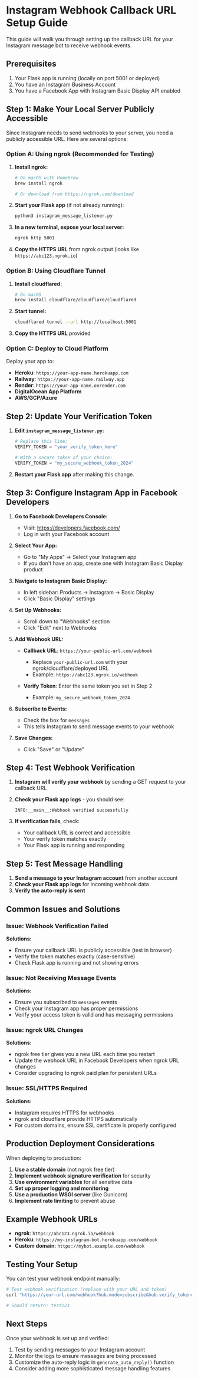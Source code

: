 # Instagram Webhook Callback URL Setup Guide

This guide will walk you through setting up the callback URL for your Instagram message bot to receive webhook events.

## Prerequisites

1. Your Flask app is running (locally on port 5001 or deployed)
2. You have an Instagram Business Account
3. You have a Facebook App with Instagram Basic Display API enabled

## Step 1: Make Your Local Server Publicly Accessible

Since Instagram needs to send webhooks to your server, you need a publicly accessible URL. Here are several options:

### Option A: Using ngrok (Recommended for Testing)

1. **Install ngrok:**
   ```bash
   # On macOS with Homebrew
   brew install ngrok
   
   # Or download from https://ngrok.com/download
   ```

2. **Start your Flask app** (if not already running):
   ```bash
   python3 instagram_message_listener.py
   ```

3. **In a new terminal, expose your local server:**
   ```bash
   ngrok http 5001
   ```

4. **Copy the HTTPS URL** from ngrok output (looks like `https://abc123.ngrok.io`)

### Option B: Using Cloudflare Tunnel

1. **Install cloudflared:**
   ```bash
   # On macOS
   brew install cloudflare/cloudflare/cloudflared
   ```

2. **Start tunnel:**
   ```bash
   cloudflared tunnel --url http://localhost:5001
   ```

3. **Copy the HTTPS URL** provided

### Option C: Deploy to Cloud Platform

Deploy your app to:
- **Heroku**: `https://your-app-name.herokuapp.com`
- **Railway**: `https://your-app-name.railway.app`
- **Render**: `https://your-app-name.onrender.com`
- **DigitalOcean App Platform**
- **AWS/GCP/Azure**

## Step 2: Update Your Verification Token

1. **Edit `instagram_message_listener.py`:**
   ```python
   # Replace this line:
   VERIFY_TOKEN = "your_verify_token_here"
   
   # With a secure token of your choice:
   VERIFY_TOKEN = "my_secure_webhook_token_2024"
   ```

2. **Restart your Flask app** after making this change.

## Step 3: Configure Instagram App in Facebook Developers

1. **Go to Facebook Developers Console:**
   - Visit: https://developers.facebook.com/
   - Log in with your Facebook account

2. **Select Your App:**
   - Go to "My Apps" → Select your Instagram app
   - If you don't have an app, create one with Instagram Basic Display product

3. **Navigate to Instagram Basic Display:**
   - In left sidebar: Products → Instagram → Basic Display
   - Click "Basic Display" settings

4. **Set Up Webhooks:**
   - Scroll down to "Webhooks" section
   - Click "Edit" next to Webhooks

5. **Add Webhook URL:**
   - **Callback URL**: `https://your-public-url.com/webhook`
     - Replace `your-public-url.com` with your ngrok/cloudflare/deployed URL
     - Example: `https://abc123.ngrok.io/webhook`
   
   - **Verify Token**: Enter the same token you set in Step 2
     - Example: `my_secure_webhook_token_2024`

6. **Subscribe to Events:**
   - Check the box for `messages`
   - This tells Instagram to send message events to your webhook

7. **Save Changes:**
   - Click "Save" or "Update"

## Step 4: Test Webhook Verification

1. **Instagram will verify your webhook** by sending a GET request to your callback URL
2. **Check your Flask app logs** - you should see:
   ```
   INFO:__main__:Webhook verified successfully
   ```

3. **If verification fails**, check:
   - Your callback URL is correct and accessible
   - Your verify token matches exactly
   - Your Flask app is running and responding

## Step 5: Test Message Handling

1. **Send a message to your Instagram account** from another account
2. **Check your Flask app logs** for incoming webhook data
3. **Verify the auto-reply is sent**

## Common Issues and Solutions

### Issue: Webhook Verification Failed
**Solutions:**
- Ensure your callback URL is publicly accessible (test in browser)
- Verify the token matches exactly (case-sensitive)
- Check Flask app is running and not showing errors

### Issue: Not Receiving Message Events
**Solutions:**
- Ensure you subscribed to `messages` events
- Check your Instagram app has proper permissions
- Verify your access token is valid and has messaging permissions

### Issue: ngrok URL Changes
**Solutions:**
- ngrok free tier gives you a new URL each time you restart
- Update the webhook URL in Facebook Developers when ngrok URL changes
- Consider upgrading to ngrok paid plan for persistent URLs

### Issue: SSL/HTTPS Required
**Solutions:**
- Instagram requires HTTPS for webhooks
- ngrok and cloudflare provide HTTPS automatically
- For custom domains, ensure SSL certificate is properly configured

## Production Deployment Considerations

When deploying to production:

1. **Use a stable domain** (not ngrok free tier)
2. **Implement webhook signature verification** for security
3. **Use environment variables** for all sensitive data
4. **Set up proper logging and monitoring**
5. **Use a production WSGI server** (like Gunicorn)
6. **Implement rate limiting** to prevent abuse

## Example Webhook URLs

- **ngrok**: `https://abc123.ngrok.io/webhook`
- **Heroku**: `https://my-instagram-bot.herokuapp.com/webhook`
- **Custom domain**: `https://mybot.example.com/webhook`

## Testing Your Setup

You can test your webhook endpoint manually:

```bash
# Test webhook verification (replace with your URL and token)
curl "https://your-url.com/webhook?hub.mode=subscribe&hub.verify_token=your_token&hub.challenge=test123"

# Should return: test123
```

## Next Steps

Once your webhook is set up and verified:
1. Test by sending messages to your Instagram account
2. Monitor the logs to ensure messages are being processed
3. Customize the auto-reply logic in `generate_auto_reply()` function
4. Consider adding more sophisticated message handling features
